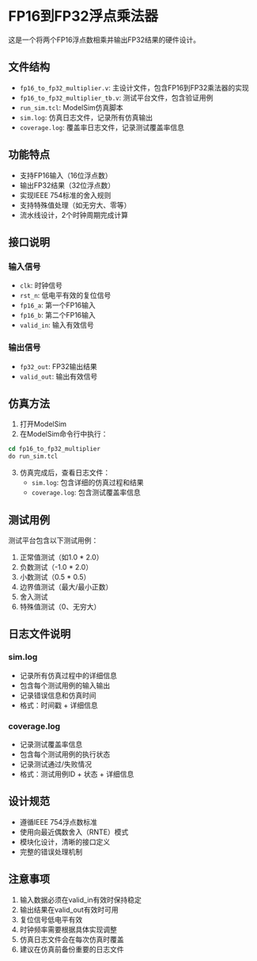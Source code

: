 # FP16到FP32浮点乘法器

这是一个将两个FP16浮点数相乘并输出FP32结果的硬件设计。

## 文件结构

- `fp16_to_fp32_multiplier.v`: 主设计文件，包含FP16到FP32乘法器的实现
- `fp16_to_fp32_multiplier_tb.v`: 测试平台文件，包含验证用例
- `run_sim.tcl`: ModelSim仿真脚本
- `sim.log`: 仿真日志文件，记录所有仿真输出
- `coverage.log`: 覆盖率日志文件，记录测试覆盖率信息

## 功能特点

- 支持FP16输入（16位浮点数）
- 输出FP32结果（32位浮点数）
- 实现IEEE 754标准的舍入规则
- 支持特殊值处理（如无穷大、零等）
- 流水线设计，2个时钟周期完成计算

## 接口说明

### 输入信号
- `clk`: 时钟信号
- `rst_n`: 低电平有效的复位信号
- `fp16_a`: 第一个FP16输入
- `fp16_b`: 第二个FP16输入
- `valid_in`: 输入有效信号

### 输出信号
- `fp32_out`: FP32输出结果
- `valid_out`: 输出有效信号

## 仿真方法

1. 打开ModelSim
2. 在ModelSim命令行中执行：
```tcl
cd fp16_to_fp32_multiplier
do run_sim.tcl
```

3. 仿真完成后，查看日志文件：
   - `sim.log`: 包含详细的仿真过程和结果
   - `coverage.log`: 包含测试覆盖率信息

## 测试用例

测试平台包含以下测试用例：
1. 正常值测试（如1.0 * 2.0）
2. 负数测试（-1.0 * 2.0）
3. 小数测试（0.5 * 0.5）
4. 边界值测试（最大/最小正数）
5. 舍入测试
6. 特殊值测试（0、无穷大）

## 日志文件说明

### sim.log
- 记录所有仿真过程中的详细信息
- 包含每个测试用例的输入输出
- 记录错误信息和仿真时间
- 格式：时间戳 + 详细信息

### coverage.log
- 记录测试覆盖率信息
- 包含每个测试用例的执行状态
- 记录测试通过/失败情况
- 格式：测试用例ID + 状态 + 详细信息

## 设计规范

- 遵循IEEE 754浮点数标准
- 使用向最近偶数舍入（RNTE）模式
- 模块化设计，清晰的接口定义
- 完整的错误处理机制

## 注意事项

1. 输入数据必须在valid_in有效时保持稳定
2. 输出结果在valid_out有效时可用
3. 复位信号低电平有效
4. 时钟频率需要根据具体实现调整
5. 仿真日志文件会在每次仿真时覆盖
6. 建议在仿真前备份重要的日志文件 